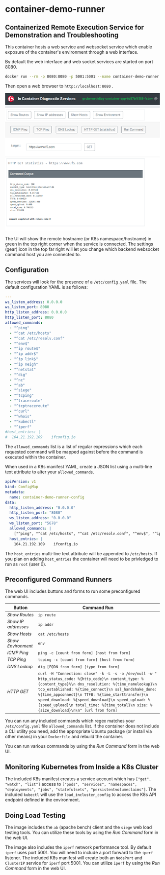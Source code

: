 # container-demo-runner

## Containerized Remote Execution Service for Demonstration and Troubleshooting

This container hosts a web service and websocket service which enable exposure of the container's environment through a web interface.

By default the web interface and web socket services are started on port 8080. 

```bash
docker run --rm -p 8080:8080 -p 5001:5001 --name container-demo-runner jgruberf5/container-demo-runner:latest
```

Then open a web browser to `http://localhost:8080` .

![Application Screenshot](https://github.com/jgruberf5/container-demo-runner/raw/main/static/application_screenshot.png)

The UI will show the remote hostname (or K8s namespace/hostname) in green in the top right corner when the service is connected. The settings (gear) icon in the top far right will let you change which backend websocket command host you are connected to.

## Configuration

The services will look for the presence of a `/etc/config.yaml` file. The default configuration YAML is as follows:

```yaml
---
ws_listen_address: 0.0.0.0
ws_listen_port: 8080
http_listen_address: 0.0.0.0
http_listen_port: 8080
allowed_commands:
  - "^ping"
  - "^cat /etc/hosts"
  - "^cat /etc/resolv.conf"
  - "^env$"
  - "^ip route$"
  - "^ip addr$"
  - "^ip link$"
  - "^ip neigh"
  - "^netstat"
  - "^dig"
  - "^nc"
  - "^ab"
  - "^siege"
  - "^tcping"
  - "^traceroute"
  - "^tcptraceroute"
  - "^curl"
  - "^whois"
  - "^kubectl"
  - "^iperf"
#host_entries: |
#  104.21.192.109    ifconfig.io
```

The `allowed_commands` list is a list of regular expressions which each requested command will be mapped against before the command is executed within the container.

When used in a K8s manifest YAML, create a JSON list using a multi-line text attribute to alter your `allowed_commands`.

```yaml
apiVersion: v1
kind: ConfigMap
metadata:
  name: container-demo-runner-config
data:
  http_listen_address: "0.0.0.0"
  http_listen_port: "8080"
  ws_listen_address: "0.0.0.0"
  ws_listen_port: "5678"
  allowed_commands: |
    ["^ping", "^cat /etc/hosts", "^cat /etc/resolv.conf", "^env$", "^ip route$", "^ip addr$", "^ip link$", "^ip neigh", "^netstat", "^dig", "^nc", "^ab", "^siege", "^tcping", "^traceroute", "^tcptraceroute", "^curl", "^whois", "^kubectl", "^iperf"]
  host_entries: |
    104.21.192.109    ifconfig.io
```

The `host_entries` multi-line text attribute will be appended to `/etc/hosts`. If you plan on adding `host_entries` the container will need to be privledged to run as `root` (user 0).

## Preconfigured Command Runners

The web UI includes buttons and forms to run some preconfigured commands.

| Button | Command Run |
| ---------- | ---------- |
| *Show Routes* | `ip route` |
| *Show IP addresses* | `ip addr` |
| *Show Hosts* | `cat /etc/hosts` |
| *Show Environment* | `env` |
| *ICMP Ping* | `ping -c [count from form] [host from form]` |
| *TCP Ping* | `tcping -c [count from form] [host from form]` |
| *DNS Lookup* | `dig [FQDN from form] [type from form]` |
| *HTTP GET* | `curl -H "Connection: close" -k -L -s -o /dev/null -w " http_status_code: %{http_code}\n content_type: %{content_type}%\n dns_resolution: %{time_namelookup}\n tcp_established: %{time_connect}\n ssl_handshake_done: %{time_appconnect}\n TTFB: %{time_starttransfer}\n speed_download: %{speed_download}\n speed_upload: %{speed_upload}\n total_time: %{time_total}\n size: %{size_download}\n\n" [url from form]`|

You can run any included commands which regex matches your `/etc/config.yaml` file `allowed_commands` list. If the container does not include a CLI utility you need, add the appropriate Ubuntu package (or install via other means) in your `Dockerfile` and rebuild the container.

You can run various commands by using the *Run Command* form in the web UI.

## Monitoring Kubernetes from Inside a K8s Cluster

The included K8s manifest creates a service account which has `["get", "watch", "list"]` access to `["pods", "services", "namespaces", "deployments", "jobs", "statefulsets", "persistentvolumeclaims"]`. The included `kubectl` will use the `load_incluster_config` to access the K8s API endpoint defined in the environment.

## Doing Load Testing

The image includes the `ab` (apache bench) client and the `siege` web load testing tools. You can utilize these tools by using the *Run Command* form in the web UI.

The image also includes the `iperf` network performance tool. By default `iperf` uses port 5001. You will need to include a port forward to the `iperf` listener. The included K8s manifest will create both an `NodePort` and `ClusterIP` service for `iperf` port 5001. You can utilize `iperf` by using the *Run Command* form in the web UI.
